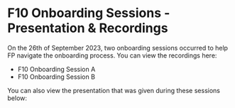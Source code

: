 # **F10 Onboarding Sessions - Presentation & Recordings**

On the 26th of September 2023, two onboarding sessions occurred to help FP navigate the onboarding process.  You can view the recordings here:

- F10 Onboarding Session A
- F10 Onboarding Session B

You can also view the presentation that was given during these sessions below:
